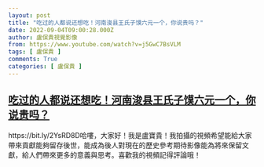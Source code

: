 ```yaml
---
layout: post
title: "吃过的人都说还想吃！河南浚县王氏子馍六元一个，你说贵吗？"
date: 2022-09-04T09:00:28.000Z
author: 盧保貴視覺影像
from: https://www.youtube.com/watch?v=j5GwC7BsVLM
tags: [ 盧保貴 ]
comments: True
categories: [ 盧保貴 ]
---
```

<!--1662282028000-->
[吃过的人都说还想吃！河南浚县王氏子馍六元一个，你说贵吗？](https://www.youtube.com/watch?v=j5GwC7BsVLM)
------

<div>
https://bit.ly/2YsRD8D哈嘍，大家好！我是盧寶貴！我拍攝的視頻希望能給大家帶來貢獻能夠留存後世，能成為後人對現在的歷史參考期待影像能為將來保留文獻，給人們帶來更多的意義與思考。喜歡我的視頻記得評論哦！
</div>
